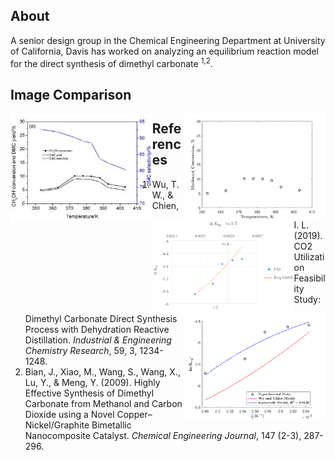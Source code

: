 ## About 
A senior design group in the Chemical Engineering Department at University of California, Davis has worked on analyzing an equilibrium reaction model for the direct synthesis of dimethyl carbonate <sup>1,2</sup>.

## Image Comparison 
<p>
<img align="left" width="45%" height="45%" src="https://github.com/danyjiang/ech158c/blob/master/Bian%20et%20al%20Figure3a.jpg">

<img align="right" width="45%" height="45%" src="https://github.com/danyjiang/ech158c/blob/master/Figure%203a%20Reproduced.png">

<img align="left" width="45%" height="45%" src="https://github.com/danyjiang/ech158c/blob/master/Wu%20and%20Chien%20FigureS1.PNG">

<img align="right" width="45%" height="45%" src="https://github.com/danyjiang/ech158c/blob/master/Figure%20S1%20Reproduced.png"> 

</p>


## References
1. Wu, T. W., & Chien, I. L. (2019). CO2 Utilization Feasibility Study: Dimethyl Carbonate Direct Synthesis Process with Dehydration Reactive Distillation. *Industrial & Engineering Chemistry Research*, 59, 3, 1234-1248.
2. Bian, J., Xiao, M., Wang, S., Wang, X., Lu, Y., & Meng, Y. (2009). Highly Effective Synthesis of Dimethyl Carbonate from Methanol and Carbon Dioxide using a Novel Copper–Nickel/Graphite Bimetallic Nanocomposite Catalyst. *Chemical Engineering
Journal*, 147 (2-3), 287-296.

